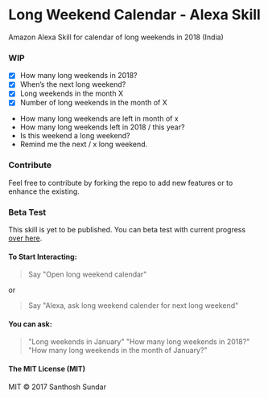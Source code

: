 # Long Weekend Calendar - Alexa Skill

Amazon Alexa Skill for calendar of long weekends in 2018 (India)

### WIP 

- [x] How many long weekends in 2018?
- [x] When’s the next long weekend?
- [x] Long weekends in the month X
- [x] Number of long weekends in the month of X
- How many long weekends are left in month of x
- How many long weekends left in 2018 / this year?
- Is this weekend a long weekend?
- Remind me the next / x long weekend.

### Contribute

Feel free to contribute by forking the repo to add new features or to enhance the existing.

### Beta Test

This skill is yet to be published. You can beta test with current progress [over here](https://skills-store.amazon.com/deeplink/tvt/ec14b094ef07191c04ccf926232eb550d6bd0b470f9fd0191a9acf1a227ff8e1879f581ac59257b6753487e08538169a0b43ff4cb705a3f427387e8a9a5206c0c6646d403cd62a683f98ed91621dc12acdf8c437613f5c58b926f59a0a79666fa78b6d3e8060ed1671ad9383c032d2).

#### To Start Interacting:

> Say "Open long weekend calendar"

or

> Say "Alexa, ask long weekend calender for next long weekend"

#### You can ask:

> "Long weekends in January"
> "How many long weekends in 2018?"
> "How many long weekends in the month of January?"

#### The MIT License (MIT)
MIT © 2017 Santhosh Sundar
